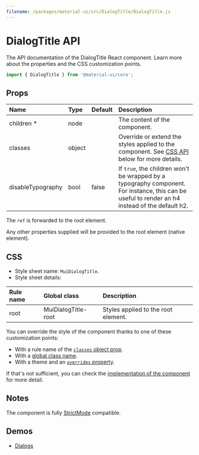 ```yaml
---
filename: /packages/material-ui/src/DialogTitle/DialogTitle.js
---
```


<!--- This documentation is automatically generated, do not try to edit it. -->

# DialogTitle API

<p class="description">The API documentation of the DialogTitle React component. Learn more about the properties and the CSS customization points.</p>

```js
import { DialogTitle } from '@material-ui/core';
```



## Props

| Name | Type | Default | Description |
|:-----|:-----|:--------|:------------|
| <span class="prop-name required">children&nbsp;*</span> | <span class="prop-type">node</span> |  | The content of the component. |
| <span class="prop-name">classes</span> | <span class="prop-type">object</span> |  | Override or extend the styles applied to the component. See [CSS API](#css) below for more details. |
| <span class="prop-name">disableTypography</span> | <span class="prop-type">bool</span> | <span class="prop-default">false</span> | If `true`, the children won't be wrapped by a typography component. For instance, this can be useful to render an h4 instead of the default h2. |

The `ref` is forwarded to the root element.

Any other properties supplied will be provided to the root element (native element).

## CSS

- Style sheet name: `MuiDialogTitle`.
- Style sheet details:

| Rule name | Global class | Description |
|:-----|:-------------|:------------|
| <span class="prop-name">root</span> | <span class="prop-name">MuiDialogTitle-root</span> | Styles applied to the root element.

You can override the style of the component thanks to one of these customization points:

- With a rule name of the [`classes` object prop](/customization/components/#overriding-styles-with-classes).
- With a [global class name](/customization/components/#overriding-styles-with-global-class-names).
- With a theme and an [`overrides` property](/customization/globals/#css).

If that's not sufficient, you can check the [implementation of the component](https://github.com/mui-org/material-ui/blob/master/packages/material-ui/src/DialogTitle/DialogTitle.js) for more detail.

## Notes

The component is fully [StrictMode](https://reactjs.org/docs/strict-mode.html) compatible.

## Demos

- [Dialogs](/components/dialogs/)

